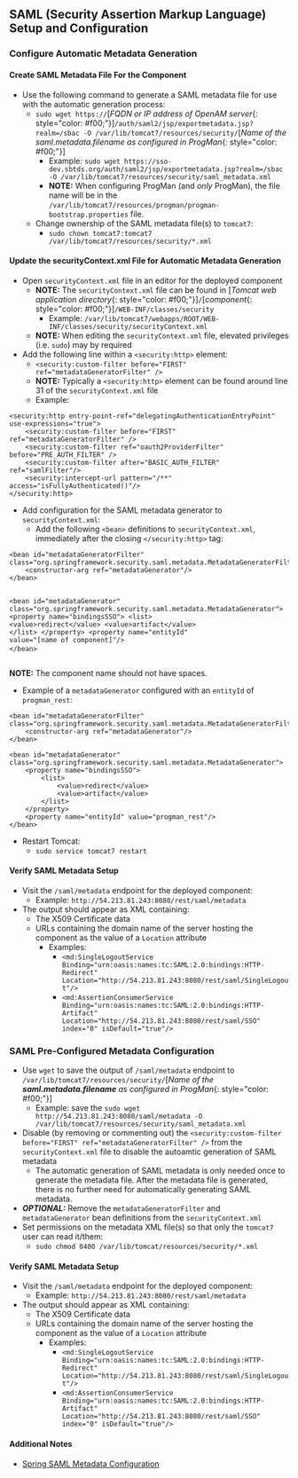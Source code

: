 ## SAML (Security Assertion Markup Language) Setup and Configuration

### Configure Automatic Metadata Generation

#### Create SAML Metadata File For the Component
* Use the following command to generate a SAML metadata file for use with the automatic generation process:
  * `sudo wget https://`[*FQDN or IP address of OpenAM server*{: style="color: #f00;"}]`/auth/saml2/jsp/exportmetadata.jsp?realm=/sbac -O /var/lib/tomcat7/resources/security/`[*Name of the saml.metadata.filename as configured in ProgMan*{: style="color: #f00;"}]
    * Example:  `sudo wget https://sso-dev.sbtds.org/auth/saml2/jsp/exportmetadata.jsp?realm=/sbac -O /var/lib/tomcat7/resources/security/saml_metadata.xml`
    * **NOTE:**  When configuring ProgMan (and *only* ProgMan), the file name will be in the `/var/lib/tomcat7/resources/progman/progman-bootstrap.properties` file.
  * Change ownership of the SAML metadata file(s) to `tomcat7`:
    * `sudo chown tomcat7:tomcat7 /var/lib/tomcat7/resources/security/*.xml`

#### Update the securityContext.xml File for Automatic Metadata Generation
* Open `securityContext.xml` file in an editor for the deployed component
  * **NOTE:** The `securityContext.xml` file can be found in [*Tomcat web application directory*{: style="color: #f00;"}]`/`[*component*{: style="color: #f00;"}]`/WEB-INF/classes/security`
    * Example: `/var/lib/tomcat7/webapps/ROOT/WEB-INF/classes/security/securityContext.xml`
  * **NOTE:** When editing the `securityContext.xml` file, elevated privileges (i.e. `sudo`) may by required
* Add the following line within a `<security:http>` element:
  * `<security:custom-filter before="FIRST" ref="metadataGeneratorFilter" />`
  * **NOTE:** Typically a `<security:http>` element can be found around line 31 of the `securityContext.xml` file
  * Example:

~~~~
<security:http entry-point-ref="delegatingAuthenticationEntryPoint" use-expressions="true">
    <security:custom-filter before="FIRST" ref="metadataGeneratorFilter" />
    <security:custom-filter ref="oauth2ProviderFilter" before="PRE_AUTH_FILTER" />
    <security:custom-filter after="BASIC_AUTH_FILTER" ref="samlFilter"/>
    <security:intercept-url pattern="/**" access="isFullyAuthenticated()"/>
</security:http>
~~~~

* Add configuration for the SAML metadata generator to `securityContext.xml`:
  * Add the following `<bean>` definitions to `securityContext.xml`, immediately after the closing `</security:http>` tag:

<div class="highlighter-rouge">
<pre class="highlight">
<code>&lt;bean id="metadataGeneratorFilter" class="org.springframework.security.saml.metadata.MetadataGeneratorFilter"&gt;
    &lt;constructor-arg ref="metadataGenerator"/&gt;
&lt;/bean&gt;

&lt;bean id="metadataGenerator" class="org.springframework.security.saml.metadata.MetadataGenerator"&gt;
    &lt;property name="bindingsSSO"&gt;
        &lt;list&gt;
            &lt;value&gt;redirect&lt;/value&gt;
            &lt;value&gt;artifact&lt;/value&gt;
        &lt;/list&gt;
    &lt;/property&gt;
    &lt;property name="entityId" value="[<span class="placeholder">name of component</span>]"/&gt;
&lt;/bean&gt;</code>
</pre>
</div>

**NOTE:** The component name should not have spaces.

* Example of a `metadataGenerator` configured with an `entityId` of `progman_rest`:

~~~~
<bean id="metadataGeneratorFilter" class="org.springframework.security.saml.metadata.MetadataGeneratorFilter">
    <constructor-arg ref="metadataGenerator"/>
</bean>

<bean id="metadataGenerator" class="org.springframework.security.saml.metadata.MetadataGenerator">
    <property name="bindingsSSO">
        <list>
            <value>redirect</value>
            <value>artifact</value>
        </list>
    </property>
    <property name="entityId" value="progman_rest"/>
</bean>
~~~~

* Restart Tomcat:
  * `sudo service tomcat7 restart`

#### Verify SAML Metadata Setup
* Visit the `/saml/metadata` endpoint for the deployed component:
  * Example:  `http://54.213.81.243:8080/rest/saml/metadata`
* The output should appear as XML containing:
  * The X509 Certificate data
  * URLs containing the domain name of the server hosting the component as the value of a `Location` attribute
    * Examples:
      * `<md:SingleLogoutService Binding="urn:oasis:names:tc:SAML:2.0:bindings:HTTP-Redirect" Location="http://54.213.81.243:8080/rest/saml/SingleLogout"/>`
      * `<md:AssertionConsumerService Binding="urn:oasis:names:tc:SAML:2.0:bindings:HTTP-Artifact" Location="http://54.213.81.243:8080/rest/saml/SSO" index="0" isDefault="true"/>`

### SAML Pre-Configured Metadata Configuration
* Use `wget` to save the output of `/saml/metadata` endpoint to `/var/lib/tomcat7/resources/security/`[*Name of the **saml.metadata.filename** as configured in ProgMan*{: style="color: #f00;"}]
  * Example: save the `sudo wget http://54.213.81.243:8080/saml/metadata -O /var/lib/tomcat7/resources/security/saml_metadata.xml`
* Disable (by removing or commenting out) the `<security:custom-filter before="FIRST" ref="metadataGeneratorFilter" />` from the `securityContext.xml` file to disable the autoamtic generation of SAML metadata
  * The automatic generation of SAML metadata is only needed once to generate the metadata file.  After the metadata file is generated, there is no further need for automatically generating SAML metadata.
* ***OPTIONAL:*** Remove the `metadataGeneratorFilter` and `metadataGenerator` bean definitions from the `securityContext.xml`
* Set permissions on the metadata XML file(s) so that only the `tomcat7` user can read it/them:
  * `sudo chmod 0400 /var/lib/tomcat/resources/security/*.xml`

#### Verify SAML Metadata Setup
* Visit the `/saml/metadata` endpoint for the deployed component:
  * Example:  `http://54.213.81.243:8080/rest/saml/metadata`
* The output should appear as XML containing:
  * The X509 Certificate data
  * URLs containing the domain name of the server hosting the component as the value of a `Location` attribute
    * Examples:
      * `<md:SingleLogoutService Binding="urn:oasis:names:tc:SAML:2.0:bindings:HTTP-Redirect" Location="http://54.213.81.243:8080/rest/saml/SingleLogout"/>`
      * `<md:AssertionConsumerService Binding="urn:oasis:names:tc:SAML:2.0:bindings:HTTP-Artifact" Location="http://54.213.81.243:8080/rest/saml/SSO" index="0" isDefault="true"/>`

#### Additional Notes
* [Spring SAML Metadata Configuration](http://docs.spring.io/spring-security-saml/docs/current/reference/html/configuration-metadata.html#configuration-metadata-sp-generation)